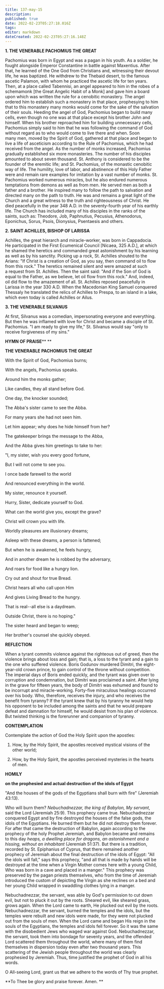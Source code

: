 ```yaml
---
title: 137-may-15
description: 
published: true
date: 2022-02-23T05:27:18.016Z
tags: 
editor: markdown
dateCreated: 2022-02-23T05:27:16.148Z
---
```



**1. THE VENERABLE PACHOMIUS THE GREAT**

Pachomius was born in Egypt and was a pagan in his youth. As a soldier, he fought alongside Emperor Constantine in battle against Maxentius. After that, he learned of the One God from Christians and, witnessing their devout life, he was baptized. He withdrew to the Thebaid desert, to the famous ascetic Palamon, with whom he practiced the ascetic life for ten years. Then, at a place called Tabennisi, an angel appeared to him in the robes of a schemamonk [the Great Angelic Habit of a Monk] and gave him a board upon which was written the rule for a cenobitic monastery. The angel ordered him to establish such a monastery in that place, prophesying to him that to this monastery many monks would come for the sake of the salvation of their souls. Heeding the angel of God, Pachomius began to build many cells, even though no one was at that place except his brother John and himself. When his brother reproached him for building unnecessary cells, Pachomius simply said to him that he was following the command of God without regard as to who would come to live there and when. Soon many men, moved by the Spirit of God, gathered at that place and began to live a life of asceticism according to the Rule of Pachomius, which he had received from the angel. As the number of monks increased, Pachomius gradually established six more monasteries. The number of his disciples amounted to about seven thousand. St. Anthony is considered to be the founder of the eremitic life; and St. Pachomius, of the monastic cenobitic way of life. The humility, love of labor, and abstinence of this Holy Father were and remain rare examples for imitation by a vast number of monks. St. Pachomius worked numerous miracles, but he also endured numerous temptations from demons as well as from men. He served men as both a father and a brother. He inspired many to follow the path to salvation and directed many on the path to truth. He was and remains a great light of the Church and a great witness to the truth and righteousness of Christ. He died peacefully in the year 348 A.D. in the seventy-fourth year of his earthly life. The Church has included many of his disciples in the ranks of the saints, such as: Theodore, Job, Paphnutius, Pecusius, Athenodorus, Eponichus, Sorus, Psois, Dionysius, Psentaesis and others.

**2. SAINT ACHILLES, BISHOP OF LARISSA**

Achilles, the great hierarch and miracle-worker, was born in Cappadocia. He participated in the First Ecumenical Council [Nicaea, 325 A.D.], at which he shamed the heretics and commanded great astonishment by his learning as well as by his sanctity. Picking up a rock, St. Achilles shouted to the Arians: "If Christ is a creation of God, as you say, then command oil to flow from this rock." The heretics remained silent and were amazed at such a request from St. Achilles. Then the saint said: "And if the Son of God is equal to the Father, as we believe, let oil flow from this rock." And, indeed, oil did flow to the amazement of all. St. Achilles reposed peacefully in Larissa in the year 330 A.D. When the Macedonian King Samuel conquered Thessaly he translated the relics of Achilles to Prespa, to an island in a lake, which even today is called Achilles or Ailus.

**3. THE VENERABLE SILVANUS**

At first, Silvanus was a comedian, impersonating everyone and everything. But then he was inflamed with love for Christ and became a disciple of St. Pachomius. "I am ready to give my life," St. Silvanus would say "only to receive forgiveness of my sins."



**HYMN OF PRAISE**** 
**

**THE VENERABLE PACHOMIUS THE GREAT**

With the Spirit of God, Pachomius burns;

With the angels, Pachomius speaks.

Around him the monks gather;

Like candles, they all stand before God.

One day, the knocker sounded;

The Abba's sister came to see the Abba.

For many years she had not seen him.

Let him appear; why does he hide himself from her?

The gatekeeper brings the message to the Abba,

And the Abba gives him greetings to take to her:

"I, my sister, wish you every good fortune,

But I will not come to see you.

I once bade farewell to the world

And renounced everything in the world.

My sister, renounce it yourself.

Hurry, Sister, dedicate yourself to God.

What can the world give you, except the grave?

Christ will crown you with life.

Worldly pleasures are illusionary dreams;

Asleep with these dreams, a person is fattened;

But when he is awakened, he feels hungry,

And in another dream he is robbed by the adversary,

And roars for food like a hungry lion.

Cry out and shout for true Bread.

Christ hears all who call upon Him

And gives Living Bread to the hungry.

That is real--all else is a daydream.

Outside Christ, there is no hoping."

The sister heard and began to weep;

Her brother's counsel she quickly obeyed.


**REFLECTION**

When a tyrant commits violence against the righteous out of greed, then the violence brings about loss and gain; that is, a loss to the tyrant and a gain to the one who suffered violence. Boris Godunov murdered Dimitri, the eight-year-old crown prince, to gain control of the throne without competition. The imperial days of Boris ended quickly, and the tyrant was given over to corruption and condemnation, but Dimitri was proclaimed a saint. After lying in the grave for fifteen years, the body of Dimitri was exhumed and found to be incorrupt and miracle-working. Forty-five miraculous healings occurred over his body. Who, therefore, receives the injury, and who receives the benefit from tyranny? If the tyrant knew that by his tyranny he would help his opponent to be included among the saints and that he would prepare defeat and damnation for himself, he would desist from his plan of violence. But twisted thinking is the forerunner and companion of tyranny.


**CONTEMPLATION**


Contemplate the action of God the Holy Spirit upon the apostles:

1.  How, by the Holy Spirit, the apostles received mystical visions of the other world;

1.  How, by the Holy Spirit, the apostles perceived mysteries in the hearts of men.



**HOMILY**


**on the prophesied and actual destruction of the idols of Egypt**

"And the houses of the gods of the Egyptians shall burn with fire" (Jeremiah 43:13).

Who will burn them? *Nebuchadnezzar, the king of Babylon, My servant*, said the Lord (Jeremiah 25:9). This prophecy came true. Nebuchadnezzar conquered Egypt and by fire destroyed the houses of the false gods, the idols of the Egyptians. He burned them but he did not destroy them forever. For after that came the destruction of Babylon, again according to the prophecy of the holy Prophet Jeremiah, and Babylon became and remains to this day *heaps, a dwelling place for dragons, an astonishment and a hissing, without an inhabitant* (Jeremiah 51:37). But there is a tradition, recorded by St. Epiphanius of Cyprus, that there remained another prophecy of Jeremiah about the final destruction of the idols of Egypt: "All the idols will fall," says this prophecy, "and all that is made by hands will be destroyed at the time when a Virgin Mother comes here with a young Child, Who was born in a cave and placed in a manger." This prophecy was preserved by the pagan priests themselves, who from the time of Jeremiah introduced the custom of depicting the Virgin as she reclines on a bed and her young Child wrapped in swaddling clothes lying in a manger.

Nebuchadnezzar, the servant, was able by God's permission to cut down evil, but not to pluck it out by the roots. Sheared evil, like sheared grass, grows again. When the Lord came to earth, He plucked out evil by the roots. Nebuchadnezzar, the servant, burned the temples and the idols, but the temples were rebuilt and new idols were made, for they were not plucked out from the souls of men. When the Lord came and began His reign in the souls of the Egyptians, the temples and idols fell forever. So it was the same with the disobedient Jews who waged war against God. Nebuchadnezzar, the servant, took them into bondage for seventy years, and the offended Lord scattered them throughout the world, where many of them find themselves in dispersion today even after two thousand years. This scattering of the Jewish people throughout the world was clearly prophesied by Jeremiah. Thus, time justified the prophet of God in all his words.

O All-seeing Lord, grant us that we adhere to the words of Thy true prophet.

**To Thee be glory and praise forever. Amen.
**
